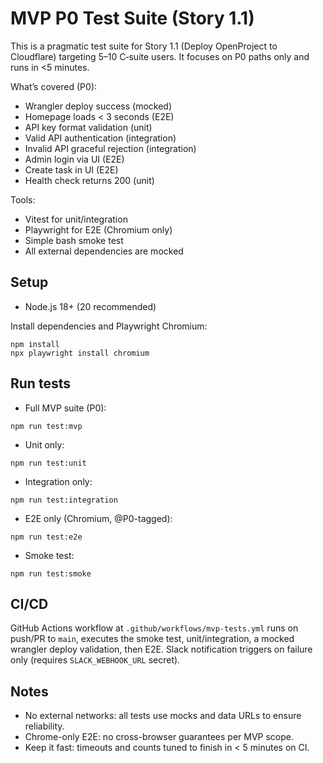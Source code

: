 # MVP P0 Test Suite (Story 1.1)

This is a pragmatic test suite for Story 1.1 (Deploy OpenProject to Cloudflare) targeting 5–10 C‑suite users. It focuses on P0 paths only and runs in <5 minutes.

What’s covered (P0):

- Wrangler deploy success (mocked)
- Homepage loads < 3 seconds (E2E)
- API key format validation (unit)
- Valid API authentication (integration)
- Invalid API graceful rejection (integration)
- Admin login via UI (E2E)
- Create task in UI (E2E)
- Health check returns 200 (unit)

Tools:

- Vitest for unit/integration
- Playwright for E2E (Chromium only)
- Simple bash smoke test
- All external dependencies are mocked

## Setup

- Node.js 18+ (20 recommended)

Install dependencies and Playwright Chromium:

```
npm install
npx playwright install chromium
```

## Run tests

- Full MVP suite (P0):

```
npm run test:mvp
```

- Unit only:

```
npm run test:unit
```

- Integration only:

```
npm run test:integration
```

- E2E only (Chromium, @P0-tagged):

```
npm run test:e2e
```

- Smoke test:

```
npm run test:smoke
```

## CI/CD

GitHub Actions workflow at `.github/workflows/mvp-tests.yml` runs on push/PR to `main`, executes the smoke test, unit/integration, a mocked wrangler deploy validation, then E2E. Slack notification triggers on failure only (requires `SLACK_WEBHOOK_URL` secret).

## Notes

- No external networks: all tests use mocks and data URLs to ensure reliability.
- Chrome-only E2E: no cross-browser guarantees per MVP scope.
- Keep it fast: timeouts and counts tuned to finish in < 5 minutes on CI.
